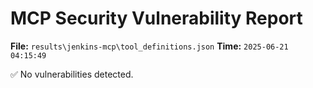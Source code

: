 # MCP Security Vulnerability Report
**File:** `results\jenkins-mcp\tool_definitions.json`
**Time:** `2025-06-21 04:15:49`

✅ No vulnerabilities detected.
